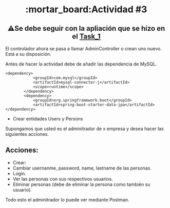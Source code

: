 <h1 align="center"> :mortar_board:Actividad #3</h1>

<h2 align="center"> ⚠️Se debe seguir con la apliación que se hizo en el <a href="https://github.com/JuanJooose/Java_Course/blob/main/Tasks/Task_1.md">Task_1</a> </h2>

El controlador ahora se pasa a llamar AdminController o crean uno nuevo. Está a su disposición.

Antes de hacer la actividad debe de añadir las dependencia de MySQL.

```xml,
<dependency>
			<groupId>com.mysql</groupId>
			<artifactId>mysql-connector-j</artifactId>
			<scope>runtime</scope>
		</dependency>
		<dependency>
			<groupId>org.springframework.boot</groupId>
			<artifactId>spring-boot-starter-data-jpa</artifactId>
</dependency>

```

* Crear entidades Users y Persons

Supongamos que usted es el adminitrador de x empresa y desea hacer las siguientes acciones.

## Acciones:

* Crear:
* Cambiar usernanme, password, name, lastname de las personas. 
* Login.
* Ver las personas con sus respectivos usuarios.
* Eliminar personas (debe de eliminar la persona como también su usuario).

Todo esto el adminitrador lo puede ver mediante Postman.

